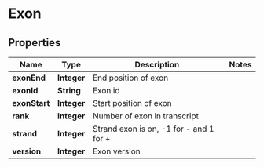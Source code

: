 # Exon

## Properties
Name | Type | Description | Notes
------------ | ------------- | ------------- | -------------
**exonEnd** | **Integer** | End position of exon | 
**exonId** | **String** | Exon id | 
**exonStart** | **Integer** | Start position of exon | 
**rank** | **Integer** | Number of exon in transcript | 
**strand** | **Integer** | Strand exon is on, -1 for - and 1 for + | 
**version** | **Integer** | Exon version | 
